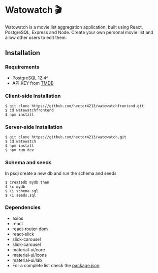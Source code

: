 # Watowatch :clapper:

Watowatch is a movie list aggregation application, built using React, PostgreSQL, Express and Node. Create your own personal movie list and allow other users to edit them.


## Installation

### Requirements

   *  PostgreSQL 12.4^
   *  API KEY from [TMDB](https://developers.themoviedb.org/3)

### Client-side Installation

    $ git clone https://github.com/hector4213/watowatchfrontend.git
    $ cd watowatchfrontend
    $ npm install

### Server-side Installation

    $ git clone https://github.com/hector4213/watowatch.git
    $ cd watowatch
    $ npm install 
    $ npm run dev
    
### Schema and seeds
   In psql create a new db and run the schema and seeds
   
    $ createdb mydb then 
    $ \c mydb
    $ \i schema.sql
    $ \i seeds.sql
    
### Dependencies
   * axios             
   * react             
   * react-router-dom  
   * react-slick       
   * slick-carousel    
   * slick-carousel    
   * material-ui/core 
   * material-ui/icons
   * material-ui/lab  
   * For a complete list check the [package.json](https://github.com/hector4213/watowatch/blob/master/package.json)
